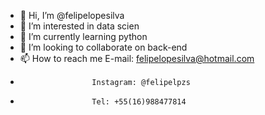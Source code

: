 - 👋 Hi, I’m @felipelopesilva
- 👀 I’m interested in data scien
- 🌱 I’m currently learning python
- 💞️ I’m looking to collaborate on back-end
- 📫 How to reach me E-mail: felipelopesilva@hotmail.com
-                     Instagram: @felipelpzs
-                     Tel: +55(16)988477814

<!---
felipelopesilva/felipelopesilva is a ✨ special ✨ repository because its `README.md` (this file) appears on your GitHub profile.
You can click the Preview link to take a look at your changes.
--->
